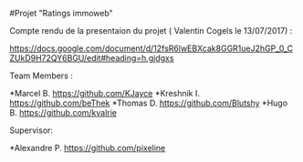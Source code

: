 #Projet "Ratings immoweb"

Compte rendu de la presentaion du projet ( Valentin Cogels le 13/07/2017) :

https://docs.google.com/document/d/12fsR6lwEBXcak8GGR1ueJ2hGP_0_CZUkD9H72QY6BGU/edit#heading=h.gjdgxs

Team Members : 

   *Marcel B. https://github.com/KJayce
   *Kreshnik I. https://github.com/beThek
   *Thomas D. https://github.com/Blutshy
   *Hugo B. https://github.com/kvalrie
    
    
Supervisor:

   *Alexandre P. https://github.com/pixeline
    
